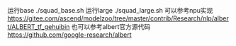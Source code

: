 运行base
./squad_base.sh
运行large
./squad_large.sh
可以参考npu实现
https://gitee.com/ascend/modelzoo/tree/master/contrib/Research/nlp/albert/ALBERT_tf_gehuibin
也可以参考albert官方源代码
https://github.com/google-research/albert
